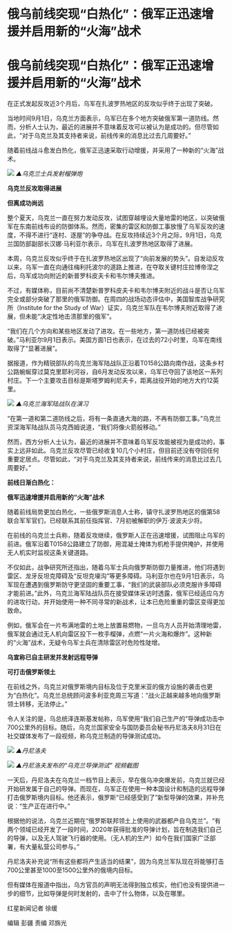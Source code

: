 # 俄乌前线突现“白热化”：俄军正迅速增援并启用新的“火海”战术

# 俄乌前线突现“白热化”：俄军正迅速增援并启用新的“火海”战术

在正式发起反攻近3个月后，乌军在扎波罗热地区的反攻似乎终于出现了突破。

当地时间9月1日，乌克兰方面表示，乌军已在多个地方突破俄军第一道防线。然而，分析人士认为，最近的进展并不意味着反攻可以被认为是成功的。但尽管如此，“对于乌克兰及其支持者来说，前线传来的消息比过去几周要好。”

随着前线战斗愈发白热化，俄军正迅速采取行动增援，并采用了一种新的“火海”战术。

![](https://inews.gtimg.com/om_bt/OTvviNC2HEWh-3R1ES1fe3ImlmgvsyPHiczbYHSDst2PwAA/1000)
_▲乌克兰士兵发射榴弹炮_

**乌克兰反攻取得进展**

**但离成功尚远**

整个夏天，乌克兰一直在努力发动反攻，试图穿越埋设大量地雷的地区，以突破俄军在东南前线布设的防御体系。然而，密集的雷区和防御工事放慢了乌军反攻的速度，不得不进行“逐村、逐屋”的争夺战。在反攻持续近3个月之际，9月1日，乌克兰国防部副部长汉娜·马利亚尔表示，乌军在扎波罗热地区取得了进展。

本周，乌克兰反攻似乎终于在扎波罗热地区出现了“向前发展的势头”。自发动反攻以来，乌军一直在向通往梅利托波尔的道路上推进，在夺取关键村庄拉博帝涅之后，乌军成功向附近的新普罗科皮夫卡和韦尔博夫推进。

不过，有媒体称，目前尚不清楚新普罗科皮夫卡和韦尔博夫附近的战斗是否让乌军完全或部分突破了那里的俄军防御。在周四的战场动态评估中，美国智库战争研究所（Institute
for the Study of War）证实，乌克兰军队在韦尔博夫附近取得了进展，但未能“决定性地击溃那里的俄军”。

“我们在几个方向和某些地区发动了进攻。在一些地方，第一道防线已经被突破。”马利亚尔9月1日表示。美国方面1日也表示，在过去的72小时里，乌军在南线取得了“显著进展”。

据报道，作为精锐部队的乌克兰海军陆战队正沿着T0158公路向南作战，这条乡村公路蜿蜒穿过莫克里耶利河谷，自6月发动反攻以来，乌军已夺回了该地区一系列村庄。下一个主要攻击目标是斯塔罗姆利尼夫卡，距离战役开始的地方大约12英里。

![](https://inews.gtimg.com/om_bt/ObOVO6PXvoJxLZwiFHWHQPLwOZKwEiU6XqO11attW-5yEAA/1000)
_▲乌克兰海军陆战队在演习_

“在第一道和第二道防线之后，将有一条直通大海的路，不再有防御工事。”乌克兰资深海军陆战队员马克西姆说道，“我们将像火箭般移动。”

然而，西方分析人士认为，最近的进展并不意味着乌军反攻能被视为是成功的，事实上远非如此。乌克兰反攻尽管已经收复10几个小村庄，但目前还没有夺回任何重要定居点。尽管如此，“对于乌克兰及其支持者来说，前线传来的消息比过去几周要好。”

**前线日渐白热化：**

**俄军迅速增援并启用新的“火海”战术**

随着前线局势更加白热化，一些俄罗斯消息人士称，镇守扎波罗热地区的俄第58联合军军官们，已经联系其前任指挥官、7月初被解职的伊万·波波夫少将。

在前线的乌克兰士兵称，随着反攻继续，俄罗斯人正在迅速增援，试图阻止乌军的前进。俄军沿着T0158公路建立了防御，用混凝土掩体为机枪手提供掩护，并使用无人机实时监视这条关键道路。

不仅如此，战争研究所还指出，随着乌军士兵向俄罗斯防御力量推进，他们将遇到雷区、龙牙反坦克障碍及“反坦克壕沟”等更多障碍。马利亚尔也在9月1日表示，乌军现在遭遇到俄罗斯防守更坚固的重要工事，“我们的武装部队必须克服许多障碍才能前进。”此外，乌克兰海军陆战队员在接受媒体采访时透露，俄军已经适应乌方的进攻行动，并开始使用一种不同寻常的新战术，让本已危险重重的雷区变得更加致命。

例如，俄军会在一片布满地雷的土地上放置易燃物，一旦乌方人员开始清理地雷，俄军就会通过无人机向雷区投下一枚手榴弹，点燃“一片火海和爆炸”。这种新的“火海”战术，无疑令乌军士兵在清除雷区时危险性陡增。

**乌宣称已自主研发并发射远程导弹**

**可打击俄罗斯领土**

在前线之外，乌克兰对俄罗斯境内目标及位于克里米亚的俄方设施的袭击也更为“白热化”。乌克兰总统顾问波多利亚克周三写道：“战火正越来越多地向俄罗斯领土转移，无法停止。”

令人关注的是，乌总统泽连斯基发帖称，乌军使用“我们自己生产的”导弹成功击中700公里外的目标。随后，乌克兰国家安全与国防委员会秘书丹尼洛夫8月31日在社交媒体发布了一段视频，称乌克兰制造的导弹测试成功。

![](https://inews.gtimg.com/om_bt/OdJCQKw2Jqqnff_DQvhvjy0CQ3fS0D10at_U5srbKXmQ4AA/1000)
_▲丹尼洛夫_

![](https://inews.gtimg.com/om_bt/ORXkGW58FqATRNsdRbyOnAt5piKhjht-U2L9j4qRvxKmAAA/1000)
_▲丹尼洛夫发布的“乌克兰导弹测试” 视频截图_

一天后，丹尼洛夫在乌克兰一档节目上表示，早在俄乌冲突爆发前，乌克兰就已经开始研发属于自己的导弹。而现在，乌军正在使用一种本国设计和制造的远程导弹打击俄罗斯境内目标。他还表示，俄罗斯“已经感受到了”新型导弹的效果，并补充说：“生产正在进行中。”

根据他的说法，乌克兰近期在“俄罗斯联邦领土上使用的武器都产自乌克兰”。“有两个领域已经开发了一段时间，2020年获得批准的导弹计划，旨在制造我们自己的导弹，以及无人驾驶飞行器的使用。（无人机的生产）如今在我们国家广泛部署，有大量私营公司参与。”

丹尼洛夫补充说“所有这些都将产生适当的结果”，因为乌克兰军队现在将能够打击700公里甚至1000至1500公里外的俄境内目标。

但有媒体在报道中指出，乌方官员的声明无法得到独立核实，他们也没有提供进一步的细节，比如导弹是何时发射的，击中了什么物体，以及在哪里。

红星新闻记者 徐缓

编辑 彭疆 责编 邓旆光

